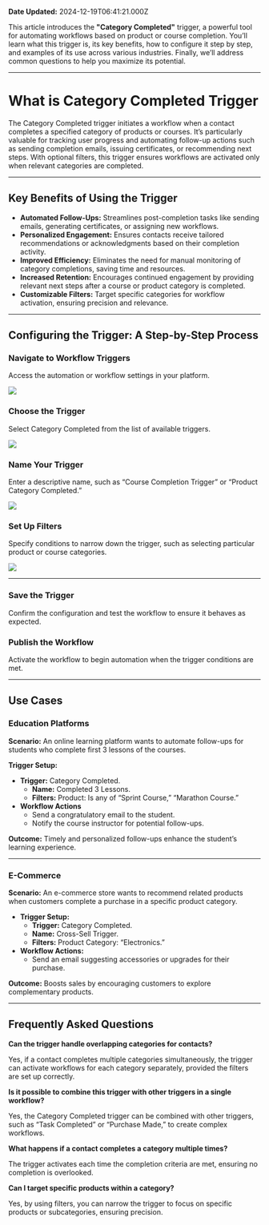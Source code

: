 **Date Updated:** 2024-12-19T06:41:21.000Z

This article introduces the **"Category Completed"** trigger, a powerful tool for automating workflows based on product or course completion. You’ll learn what this trigger is, its key benefits, how to configure it step by step, and examples of its use across various industries. Finally, we’ll address common questions to help you maximize its potential.

---

# **What is Category Completed Trigger**

  
The Category Completed trigger initiates a workflow when a contact completes a specified category of products or courses. It’s particularly valuable for tracking user progress and automating follow-up actions such as sending completion emails, issuing certificates, or recommending next steps. With optional filters, this trigger ensures workflows are activated only when relevant categories are completed.

---

## **Key Benefits of Using the Trigger**

  
* **Automated Follow-Ups:** Streamlines post-completion tasks like sending emails, generating certificates, or assigning new workflows.
* **Personalized Engagement:** Ensures contacts receive tailored recommendations or acknowledgments based on their completion activity.
* **Improved Efficiency:** Eliminates the need for manual monitoring of category completions, saving time and resources.
* **Increased Retention:** Encourages continued engagement by providing relevant next steps after a course or product category is completed.
* **Customizable Filters:** Target specific categories for workflow activation, ensuring precision and relevance.

---

## **Configuring the Trigger: A Step-by-Step Process**

  
### **Navigate to Workflow Triggers**

  
Access the automation or workflow settings in your platform.

  
![](https://s3.amazonaws.com/cdn.freshdesk.com/data/helpdesk/attachments/production/155038559022/original/I2Ovj9gAOCOFZ5geTGg5-ZjpieCD_pQl6A.png?1734530360)

  
### **Choose the Trigger** 

  
Select Category Completed from the list of available triggers.

  
![](https://s3.amazonaws.com/cdn.freshdesk.com/data/helpdesk/attachments/production/155038559211/original/1Q_wbvh5TJ5xkyO_H8YbRB3ocWZbFVUcaA.png?1734530497)

  
### **Name Your Trigger**

  
Enter a descriptive name, such as “Course Completion Trigger” or “Product Category Completed.”

  
![](https://s3.amazonaws.com/cdn.freshdesk.com/data/helpdesk/attachments/production/155038587203/original/DhrDcUYVkwX5ag3df9mJ5Ml-rOVlE7FBBw.png?1734569894)

  
### **Set Up Filters**

  
Specify conditions to narrow down the trigger, such as selecting particular product or course categories.

  
![](https://s3.amazonaws.com/cdn.freshdesk.com/data/helpdesk/attachments/production/155038587235/original/E9VB9aIBT9CwBfBIxII_5UqU385HM_03WQ.gif?1734570116)

  
---

### **Save the Trigger**

  
Confirm the configuration and test the workflow to ensure it behaves as expected.

  
### **Publish the Workflow**

  
Activate the workflow to begin automation when the trigger conditions are met.

---

## **Use Cases**

  
### **Education Platforms**
  
  
**Scenario:** An online learning platform wants to automate follow-ups for students who complete first 3 lessons of the courses.
  
  
**Trigger Setup:**

  
* **Trigger:** Category Completed.  
   * **Name:** Completed 3 Lessons.  
   * **Filters:** Product: Is any of “Sprint Course,” “Marathon Course.”
* **Workflow Actions**  
   * Send a congratulatory email to the student.  
   * Notify the course instructor for potential follow-ups.

**Outcome:** Timely and personalized follow-ups enhance the student’s learning experience.  
  
---

### **E-Commerce**

  
**Scenario:** An e-commerce store wants to recommend related products when customers complete a purchase in a specific product category.

  
* **Trigger Setup:**  
   * **Trigger:** Category Completed.  
   * **Name:** Cross-Sell Trigger.  
   * **Filters:** Product Category: “Electronics.”
* **Workflow Actions:**  
   * Send an email suggesting accessories or upgrades for their purchase.
  
  
**Outcome:** Boosts sales by encouraging customers to explore complementary products.

  
---

## **Frequently Asked Questions**

  
**Can the trigger handle overlapping categories for contacts?**

  
Yes, if a contact completes multiple categories simultaneously, the trigger can activate workflows for each category separately, provided the filters are set up correctly.

  
**Is it possible to combine this trigger with other triggers in a single workflow?**

  
Yes, the Category Completed trigger can be combined with other triggers, such as “Task Completed” or “Purchase Made,” to create complex workflows.

  
**What happens if a contact completes a category multiple times?**

  
The trigger activates each time the completion criteria are met, ensuring no completion is overlooked.

  
**Can I target specific products within a category?**

  
Yes, by using filters, you can narrow the trigger to focus on specific products or subcategories, ensuring precision.